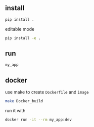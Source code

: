 ## install

```bash
pip install .
```

editable mode

```bash
pip install -e .
```

## run

```bash
my_app
```

## docker

use make to create `Dockerfile` and `image`

```bash
make Docker_build
```

run it with

```bash
docker run -it --rm my_app:dev
```
